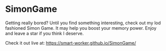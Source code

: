# SimonGame
Getting really bored? Until you find something interesting, check out my lod fashioned Simon Game.
It may help you boost your memory power.
Enjoy and leave a star if you think I deserve.

Check it out live at: https://smart-worker.github.io/SimonGame/
